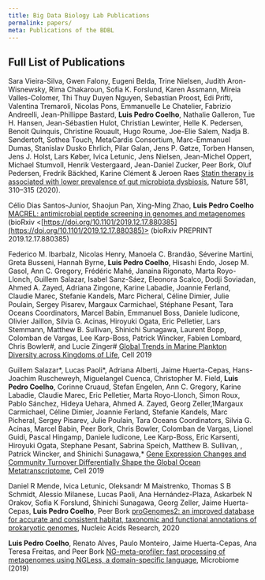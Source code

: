 ```yaml
---
title: Big Data Biology Lab Publications
permalink: papers/
meta: Publications of the BDBL
---
```


## Full List of Publications

Sara Vieira-Silva, Gwen Falony, Eugeni Belda, Trine Nielsen, Judith Aron-Wisnewsky, Rima Chakaroun, Sofia K. Forslund, Karen Assmann, Mireia Valles-Colomer, Thi Thuy Duyen Nguyen, Sebastian Proost, Edi Prifti, Valentina Tremaroli, Nicolas Pons, Emmanuelle Le Chatelier, Fabrizio Andreelli, Jean-Phillippe Bastard, **Luis Pedro Coelho**, Nathalie Galleron, Tue H. Hansen, Jean-Sébastien Hulot, Christian Lewinter, Helle K. Pedersen, Benoit Quinquis, Christine Rouault, Hugo Roume, Joe-Elie Salem, Nadja B. Søndertoft, Sothea Touch, MetaCardis Consortium, Marc-Emmanuel Dumas, Stanislav Dusko Ehrlich, Pilar Galan, Jens P. Gøtze, Torben Hansen, Jens J. Holst, Lars Køber, Ivica Letunic, Jens Nielsen, Jean-Michel Oppert, Michael Stumvoll, Henrik Vestergaard, Jean-Daniel Zucker, Peer Bork, Oluf Pedersen, Fredrik Bäckhed, Karine Clément & Jeroen Raes [Statin therapy is associated with lower prevalence of gut microbiota dysbiosis](https://doi.org/10.1038/s41586-020-2269-x), Nature 581, 310–315 (2020). 

Célio Dias Santos-Junior, Shaojun Pan, Xing-Ming Zhao, **Luis Pedro Coelho** [MACREL: antimicrobial peptide screening in genomes and metagenomes](https://doi.org/10.1101/2019.12.17.880385) (bioRxiv <[https://doi.org/10.1101/2019.12.17.880385](https://doi.org/10.1101/2019.12.17.880385)> (bioRxiv PREPRINT 2019.12.17.880385)

Federico M. Ibarbalz, Nicolas Henry, Manoela C. Brandão, Séverine Martini, Greta Busseni, Hannah Byrne, **Luis Pedro Coelho**, Hisashi Endo, Josep M. Gasol, Ann C. Gregory, Frédéric Mahé, Janaina Rigonato, Marta Royo-Llonch, Guillem Salazar, Isabel Sanz-Sáez, Eleonora Scalco, Dodji Soviadan, Ahmed A. Zayed, Adriana Zingone, Karine Labadie, Joannie Ferland, Claudie Marec, Stefanie Kandels, Marc Picheral, Céline Dimier, Julie Poulain, Sergey Pisarev, Margaux Carmichael, Stéphane Pesant, Tara Oceans Coordinators, Marcel Babin, Emmanuel Boss, Daniele Iudicone, Olivier Jaillon, Silvia G. Acinas, Hiroyuki Ogata, Eric Pelletier, Lars Stemmann, Matthew B. Sullivan, Shinichi Sunagawa, Laurent Bopp, Colomban de Vargas, Lee Karp-Boss, Patrick Wincker, Fabien Lombard, Chris Bowler#, and Lucie Zinger# [Global Trends in Marine Plankton Diversity across Kingdoms of Life](https://www.cell.com/cell/fulltext/S0092-8674(19)31124-9), Cell 2019

Guillem Salazar*, Lucas Paoli*, Adriana Alberti, Jaime Huerta-Cepas, Hans-Joachim Ruscheweyh, Miguelangel Cuenca, Christopher M. Field, **Luis Pedro Coelho**, Corinne Cruaud, Stefan Engelen, Ann C. Gregory, Karine Labadie, Claudie Marec, Eric Pelletier, Marta Royo-Llonch, Simon Roux, Pablo Sánchez, Hideya Uehara, Ahmed A. Zayed, Georg Zeller,1Margaux Carmichael, Céline Dimier, Joannie Ferland, Stefanie Kandels, Marc Picheral, Sergey Pisarev, Julie Poulain, Tara Oceans Coordinators, Silvia G. Acinas, Marcel Babin, Peer Bork, Chris Bowler, Colomban de Vargas, Lionel Guidi, Pascal Hingamp, Daniele Iudicone, Lee Karp-Boss, Eric Karsenti, Hiroyuki Ogata, Stephane Pesant, Sabrina Speich, Matthew B. Sullivan, , Patrick Wincker, and Shinichi Sunagawa,* [Gene Expression Changes and Community Turnover Differentially Shape the Global Ocean Metatranscriptome](https://www.cell.com/cell/fulltext/S0092-8674(19)31164-X), Cell 2019

Daniel R Mende, Ivica Letunic, Oleksandr M Maistrenko, Thomas S B Schmidt, Alessio Milanese, Lucas Paoli, Ana Hernández-Plaza, Askarbek N Orakov, Sofia K Forslund, Shinichi Sunagawa, Georg Zeller, Jaime Huerta-Cepas, **Luis Pedro Coelho**, Peer Bork [proGenomes2: an improved database for accurate and consistent habitat, taxonomic and functional annotations of prokaryotic genomes](https://doi.org/10.1093/nar/gkz1002), Nucleic Acids Research, 2020

**Luis Pedro Coelho**, Renato Alves, Paulo Monteiro, Jaime Huerta-Cepas, Ana Teresa Freitas, and Peer Bork [NG-meta-profiler: fast processing of metagenomes using NGLess, a domain-specific language](https://doi.org/10.1186/s40168-019-0684-8), Microbiome (2019)
